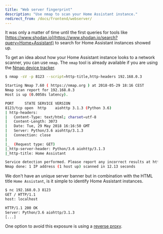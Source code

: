 ```yaml
---
title: "Web server fingerprint"
description: "Use nmap to scan your Home Assistant instance."
redirect_from: /docs/frontend/webserver/
---
```


It was only a matter of time until the first queries for tools like [https://www.shodan.io](https://www.shodan.io/search?query=Home+Assistant) to search for Home Assistant instances showed up.

To get an idea about how your Home Assistant instance looks to a network scanner, you can use `nmap`. The `nmap` tool is already available if you are using the [Nmap device tracker](/components/device_tracker/). 

```bash
$ nmap -sV -p 8123 --script=http-title,http-headers 192.168.0.3

Starting Nmap 7.60 ( https://nmap.org ) at 2018-05-29 18:16 CEST
Nmap scan report for 192.168.0.3
Host is up (0.0058s latency).

PORT     STATE SERVICE VERSION
8123/tcp open  http    aiohttp 3.1.3 (Python 3.6)
| http-headers: 
|   Content-Type: text/html; charset=utf-8
|   Content-Length: 3073
|   Date: Tue, 29 May 2018 16:16:50 GMT
|   Server: Python/3.6 aiohttp/3.1.3
|   Connection: close
|   
|_  (Request type: GET)
|_http-server-header: Python/3.6 aiohttp/3.1.3
|_http-title: Home Assistant

Service detection performed. Please report any incorrect results at https://nmap.org/submit/ .
Nmap done: 1 IP address (1 host up) scanned in 12.13 seconds
```

We don't have an unique server banner but in combination with the HTML title `Home Assistant`, is it simple to identify Home Assistant instances.

```bash
$ nc 192.168.0.3 8123
GET / HTTP/1.1
host: localhost

HTTP/1.1 200 OK
Server: Python/3.6 aiohttp/3.1.3
[...]
```

One option to avoid this exposure is using a [reverse proxy](/docs/ecosystem/nginx/).


